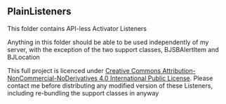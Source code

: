 ## PlainListeners

This folder contains API-less Activator Listeners

Anything in this folder should be able to be used independently of my server, with the exception of the two support classes, BJSBAlertItem and BJLocation

This full project is licenced under [Creative Commons Attribution-NonCommercial-NoDerivatives 4.0 International Public License](https://creativecommons.org/licenses/by-nc-nd/4.0/). Please contact me before distributing any modified version of these Listeners, including re-bundling the support classes in anyway
